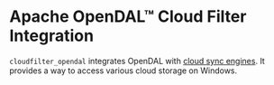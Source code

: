# Apache OpenDAL™ Cloud Filter Integration

`cloudfilter_opendal` integrates OpenDAL with [cloud sync engines](https://learn.microsoft.com/en-us/windows/win32/cfapi/build-a-cloud-file-sync-engine). It provides a way to access various cloud storage on Windows.
